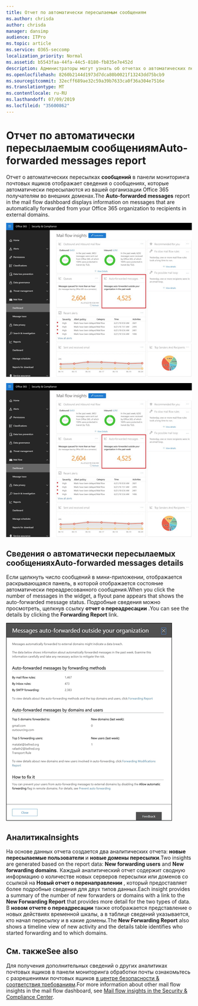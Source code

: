 ```yaml
---
title: Отчет по автоматически пересылаемым сообщениям
ms.author: chrisda
author: chrisda
manager: dansimp
audience: ITPro
ms.topic: article
ms.service: O365-seccomp
localization_priority: Normal
ms.assetid: b5543faa-44fa-44c5-8180-fb835e7e452d
description: Администраторы могут узнать об отчетах о автоматических пересылаемых сообщениях в панели мониторинга "Направление почты" в центре безопасности Office 365 & соответствия требованиям.
ms.openlocfilehash: 8260b2144d1973d7dca80b0021f13243dd75bcb9
ms.sourcegitcommit: 32ecff689ae32c59a39b7633ca0f36a304e7516e
ms.translationtype: MT
ms.contentlocale: ru-RU
ms.lasthandoff: 07/09/2019
ms.locfileid: "35600862"
---
```

# <a name="auto-forwarded-messages-report"></a><span data-ttu-id="e01c1-103">Отчет по автоматически пересылаемым сообщениям</span><span class="sxs-lookup"><span data-stu-id="e01c1-103">Auto-forwarded messages report</span></span>

<span data-ttu-id="e01c1-104">Отчет о автоматических пересылках **сообщений** в панели мониторинга почтовых ящиков отображает сведения о сообщениях, которые автоматически пересылаются из вашей организации Office 365 получателям во внешних доменах.</span><span class="sxs-lookup"><span data-stu-id="e01c1-104">The **Auto-forwarded messages** report in the mail flow dashboard displays information on messages that are automatically forwarded from your Office 365 organization to recipients in external domains.</span></span>

![Автоматически переадресованные сообщения в центре безопасности Office 365 & соответствия требованиям](media/8bc2600b-71c3-4b37-b4d0-9435fe0cfc8d.png)

![Отчет по автоматическим переадресованным сообщениям в панели мониторинга "Направление почты" в центре безопасности Office 365 & соответствия требованиям](media/8bc2600b-71c3-4b37-b4d0-9435fe0cfc8d.png)

## <a name="auto-forwarded-messages-details"></a><span data-ttu-id="e01c1-107">Сведения о автоматически пересылаемых сообщениях</span><span class="sxs-lookup"><span data-stu-id="e01c1-107">Auto-forwarded messages details</span></span>

<span data-ttu-id="e01c1-108">Если щелкнуть число сообщений в мини-приложении, отображается раскрывающаяся панель, в которой отображается состояние автоматически переадресованного сообщения.</span><span class="sxs-lookup"><span data-stu-id="e01c1-108">When you click the number of messages in the widget, a flyout pane appears that shows the auto-forwarded message status.</span></span> <span data-ttu-id="e01c1-109">Подробные сведения можно просмотреть, щелкнув ссылку **отчет о переадресации** .</span><span class="sxs-lookup"><span data-stu-id="e01c1-109">You can see the details by clicking the **Forwarding Report** link.</span></span>

![Всплывающее меню сведений для отчета о автоматически пересылаемых сообщениях в центре безопасности Office 365 & соответствия требованиям](media/87d0fb1e-d2ef-4901-b17c-ec32d23a539e.png)

## <a name="insights"></a><span data-ttu-id="e01c1-111">Аналитика</span><span class="sxs-lookup"><span data-stu-id="e01c1-111">Insights</span></span>

<span data-ttu-id="e01c1-112">На основе данных отчета создается два аналитических отчета: **новые пересылаемые пользователи** и **новые домены пересылки**.</span><span class="sxs-lookup"><span data-stu-id="e01c1-112">Two insights are generated based on the report data: **New forwarding users** and **New forwarding domains**.</span></span> <span data-ttu-id="e01c1-113">Каждый аналитический отчет содержит сводную информацию о количестве новых серверов пересылки или доменов со ссылкой на **Новый отчет о перенаправлении** , который предоставляет более подробные сведения для двух типов данных.</span><span class="sxs-lookup"><span data-stu-id="e01c1-113">Each insight provides a summary of the number of new forwarders or domains with a link to the **New Forwarding Report** that provides more detail for the two types of data.</span></span> <span data-ttu-id="e01c1-114">В **новом отчете о переадресации** также отображается представление о новых действиях временной шкалы, а в таблице сведений указывается, кто начал пересылку и в какие домены.</span><span class="sxs-lookup"><span data-stu-id="e01c1-114">The **New Forwarding Report** also shows a timeline view of new activity and the details table identifies who started forwarding and to which domains.</span></span>

## <a name="see-also"></a><span data-ttu-id="e01c1-115">См. также</span><span class="sxs-lookup"><span data-stu-id="e01c1-115">See also</span></span>

<span data-ttu-id="e01c1-116">Для получения дополнительных сведений о других аналитиках почтовых ящиков в панели мониторинга обработки почты ознакомьтесь с разрешениями почтовых ящиков [в центре безопасности & соответствия требованиям](mail-flow-insights.md).</span><span class="sxs-lookup"><span data-stu-id="e01c1-116">For more information about other mail flow insights in the mail flow dashboard, see [Mail flow insights in the Security & Compliance Center](mail-flow-insights.md).</span></span>
